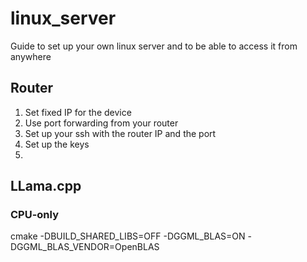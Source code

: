# linux_server
Guide to set up your own linux server and to be able to access it from anywhere

## Router
1. Set fixed IP for the device
2. Use port forwarding from your router
3. Set up your ssh with the router IP and the port
4. Set up the keys
5. 

## LLama.cpp
### CPU-only
cmake -DBUILD_SHARED_LIBS=OFF -DGGML_BLAS=ON -DGGML_BLAS_VENDOR=OpenBLAS
